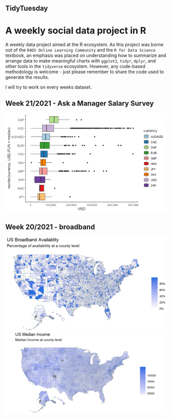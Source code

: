 ## TidyTuesday

# A weekly social data project in R

A weekly data project aimed at the R ecosystem. As this project was borne out of the `R4DS Online Learning Community` and the `R for Data Science` textbook, an emphasis was placed on understanding how to summarize and arrange data to make meaningful charts with `ggplot2`, `tidyr`, `dplyr`, and other tools in the `tidyverse` ecosystem. However, any code-based methodology is welcome - just please remember to share the code used to generate the results.

I will try to work on every weeks dataset. 

## Week 21/2021 - Ask a Manager Salary Survey
![Test](askamanager_plot_1.png "Test")

## Week 20/2021 - broadband
![Test](broadband_plot_1.png "Test")
![Test](broadband_plot_2.png "Test")
